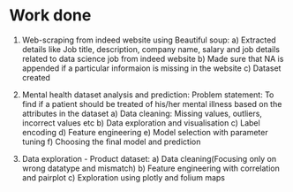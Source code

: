 # Work done
1. Web-scraping from indeed website using Beautiful soup:
a) Extracted details like Job title, description, company name, salary and job details related to data science job from indeed website b) Made sure that NA is appended if a particular informaion is missing in the website c) Dataset created

2. Mental health dataset analysis and prediction:
Problem statement: To find if a patient should be treated of his/her mental illness based on the attributes in the dataset a) Data cleaning: Missing values, outliers, incorrect values etc b) Data exploration and visualisation c) Label encoding d) Feature engineering e) Model selection with parameter tuning f) Choosing the final model and prediction

3. Data exploration - Product dataset:
a) Data cleaning(Focusing only on wrong datatype and mismatch) b) Feature engineering with correlation and pairplot c) Exploration using plotly and folium maps
